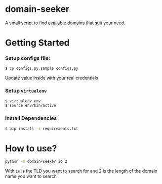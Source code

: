 # domain-seeker
A small script to find available domains that suit your need.

# Getting Started

### Setup configs file:
```sh
$ cp configs.py.sample configs.py
```
Update value inside with your real credentials

### Setup `virtualenv`
```sh
$ virtualenv env
$ source env/bin/active
```

### Install Dependencies
```sh
$ pip install -r requirements.txt
```

# How to use?
```sh
python -m domain-seeker io 2
```
With `io` is the TLD you want to search for and 2 is the length of the domain name you want to search